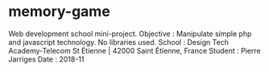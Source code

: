 # memory-game
Web development school mini-project.
Objective : Manipulate simple php and javascript technology. No libraries used.
School : Design Tech Academy-Telecom St Étienne | 42000 Saint Étienne, France
Student : Pierre Jarriges
Date : 2018-11
